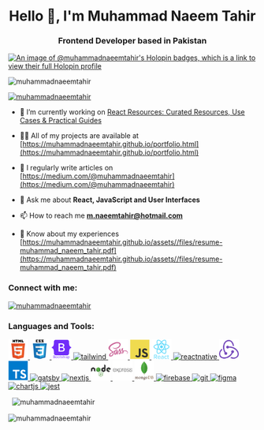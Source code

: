 <h1 align="center">Hello 👋, I'm Muhammad Naeem Tahir</h1>
<h3 align="center">Frontend Developer based in Pakistan</h3>

[![An image of @muhammadnaeemtahir's Holopin badges, which is a link to view their full Holopin
profile](https://holopin.me/muhammadnaeemtahir)](https://holopin.io/@muhammadnaeemtahir)

<p align="left"> <img
        src="https://komarev.com/ghpvc/?username=muhammadnaeemtahir&label=Profile%20views&color=0e75b6&style=flat"
        alt="muhammadnaeemtahir" /> </p>

<p align="left"> <a href="https://github.com/ryo-ma/github-profile-trophy"><img
            src="https://github-profile-trophy.vercel.app/?username=muhammadnaeemtahir" alt="muhammadnaeemtahir" /></a>
</p>

- 🔭 I’m currently working on [React Resources: Curated Resources, Use Cases & Practical
Guides](https://react-resources.vercel.app/)

- 👨‍💻 All of my projects are available at
[https://muhammadnaeemtahir.github.io/portfolio.html](https://muhammadnaeemtahir.github.io/portfolio.html)

- 📝 I regularly write articles on [https://medium.com/@muhammadnaeemtahir](https://medium.com/@muhammadnaeemtahir)

- 💬 Ask me about **React, JavaScript and User Interfaces**

- 📫 How to reach me **m.naeemtahir@hotmail.com**

- 📄 Know about my experiences
[https://muhammadnaeemtahir.github.io/assets//files/resume-muhammad_naeem_tahir.pdf](https://muhammadnaeemtahir.github.io/assets//files/resume-muhammad_naeem_tahir.pdf)

<h3 align="left">Connect with me:</h3>
<p align="left">
    <a href="https://linkedin.com/in/muhammadnaeemtahir" target="blank"><img align="center"
            src="https://raw.githubusercontent.com/rahuldkjain/github-profile-readme-generator/master/src/images/icons/Social/linked-in-alt.svg"
            alt="muhammadnaeemtahir" height="30" width="40" /></a>
</p>

<h3 align="left">Languages and Tools:</h3>
<p align=left>
<a href=https://www.w3.org/html/ target=_blank rel=noreferrer> <img src=https://raw.githubusercontent.com/devicons/devicon/master/icons/html5/html5-original-wordmark.svg alt=html5 width=40 height=40>
</a>
<a href=https://www.w3schools.com/css/ target=_blank rel=noreferrer> <img src=https://raw.githubusercontent.com/devicons/devicon/master/icons/css3/css3-original-wordmark.svg alt=css3 width=40 height=40>
</a>
<a href=https://getbootstrap.com target=_blank rel=noreferrer> <img src=https://raw.githubusercontent.com/devicons/devicon/master/icons/bootstrap/bootstrap-plain-wordmark.svg alt=bootstrap width=40 height=40>
</a>
<a href=https://tailwindcss.com/ target=_blank rel=noreferrer> <img src=https://www.vectorlogo.zone/logos/tailwindcss/tailwindcss-icon.svg alt=tailwind width=40 height=40>
</a>
<a href=https://sass-lang.com target=_blank rel=noreferrer> <img src=https://raw.githubusercontent.com/devicons/devicon/master/icons/sass/sass-original.svg alt=sass width=40 height=40>
</a>
<a href=https://developer.mozilla.org/en-US/docs/Web/JavaScript target=_blank rel=noreferrer> <img src=https://raw.githubusercontent.com/devicons/devicon/master/icons/javascript/javascript-original.svg alt=javascript width=40 height=40>
</a>
<a href=https://reactjs.org/ target=_blank rel=noreferrer>
<img src=https://raw.githubusercontent.com/devicons/devicon/master/icons/react/react-original-wordmark.svg alt=react width=40 height=40>
</a>
<a href=https://reactnative.dev/ target=_blank rel=noreferrer> <img src=https://reactnative.dev/img/header_logo.svg alt=reactnative width=40 height=40>
</a>
<a href=https://redux.js.org target=_blank rel=noreferrer> <img src=https://raw.githubusercontent.com/devicons/devicon/master/icons/redux/redux-original.svg alt=redux width=40 height=40>
</a>
<a href=https://www.typescriptlang.org/ target=_blank rel=noreferrer> <img src=https://raw.githubusercontent.com/devicons/devicon/master/icons/typescript/typescript-original.svg alt=typescript width=40 height=40>
</a>
<a href=https://www.gatsbyjs.com/ target=_blank rel=noreferrer> <img src=https://www.vectorlogo.zone/logos/gatsbyjs/gatsbyjs-icon.svg alt=gatsby width=40 height=40>
</a>
<a href=https://nextjs.org/ target=_blank rel=noreferrer>
<img src=https://cdn.worldvectorlogo.com/logos/nextjs-2.svg alt=nextjs width=40 height=40>
</a>
<a href=https://nodejs.org target=_blank rel=noreferrer> <img src=https://raw.githubusercontent.com/devicons/devicon/master/icons/nodejs/nodejs-original-wordmark.svg alt=nodejs width=40 height=40>
</a>
<a href=https://expressjs.com target=_blank rel=noreferrer>
<img src=https://raw.githubusercontent.com/devicons/devicon/master/icons/express/express-original-wordmark.svg alt=express width=40 height=40>
</a>
<a href=https://www.mongodb.com/ target=_blank rel=noreferrer> <img src=https://raw.githubusercontent.com/devicons/devicon/master/icons/mongodb/mongodb-original-wordmark.svg alt=mongodb width=40 height=40>
</a>
<a href=https://firebase.google.com/ target=_blank rel=noreferrer> <img src=https://www.vectorlogo.zone/logos/firebase/firebase-icon.svg alt=firebase width=40 height=40>
</a>
<a href=https://git-scm.com/ target=_blank rel=noreferrer> <img src=https://www.vectorlogo.zone/logos/git-scm/git-scm-icon.svg alt=git width=40 height=40>
</a>
<a href=https://www.figma.com/ target=_blank rel=noreferrer> <img src=https://www.vectorlogo.zone/logos/figma/figma-icon.svg alt=figma width=40 height=40>
</a><a href=https://www.chartjs.org target=_blank rel=noreferrer> <img src=https://www.chartjs.org/media/logo-title.svg alt=chartjs width=40 height=40>
</a>
<a href=https://jestjs.io target=_blank rel=noreferrer> <img src=https://www.vectorlogo.zone/logos/jestjsio/jestjsio-icon.svg alt=jest width=40 height=40>
</a>
</p>
<p>
    &nbsp;
    <img align="center"
        src="https://github-readme-stats.vercel.app/api?username=muhammadnaeemtahir&show_icons=true&locale=en"
        alt="muhammadnaeemtahir" />
</p>

<p>
    <img align="center" src="https://github-readme-streak-stats.herokuapp.com/?user=muhammadnaeemtahir&"
        alt="muhammadnaeemtahir" />
</p>
